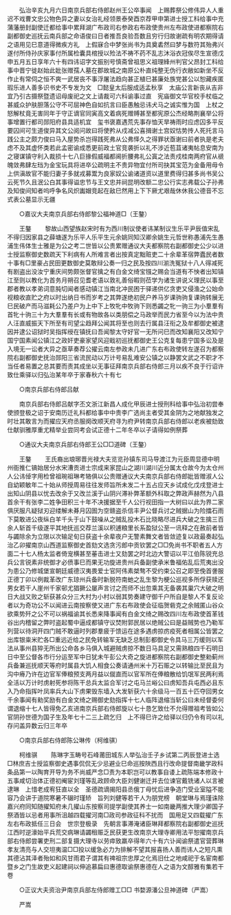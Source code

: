 <!-- { "loadSidebar": true } -->
　　弘治辛亥九月六日南京兵部右侍郎赵州王公卒事闻　上赐葬祭公修伟异人人重迟不戏曹文忠公物色异之妻以女治礼经领景泰癸酉京荐甲申第进士授工科给事中充蒲藩册封副使迁都给事中累拜湖广布政司右参政右布政使贵州左布政使进都察院右副都御史巡抚云南兵部之命语俊曰日者推吾良验吾数且穷行归故谢疏有明农期得请之语用见巳意道得微疾方礼　上假寐合中梦张尚书为具奠砉然曰梦与数符其殆弗兴遂付所侍孙庆家事付所属检囊具棺授以殓法不祷不药不乱志沐浴衣冠俟尽生宣德戊申五月五日享年六十有四讳诏字文振别号慎斋曾祖思义祖理綘州判官父昂封工科给事中晋宁徙赵始此妣张赠孺人墓在郡故城之南原公朴直纯整无伪行衣敝如新坐不反作止有常伺之恒不爽一武居丧不事浮屠法趋向甚正植巳甚廉处族党甚公以恕藏疾匿瑕乐进人善多识书史不专发为文　□懿皇太后服成适孟秋享　太庙公言新丧从吉非宜乃引古摄祭暨遗诏母废祀之文上请裁可六科谕事过直　宪庙御文华官校手杖临之甚威众护肤胆落公守不可屈神色自如抗言曰臣愚触忌讳犬马之诚实惟为国　上杖之怒解杖竟无害同年于守正谪官同寅高文着病死赠赙甚至都宪原公杰经略荆襄举公将事增置行都司郧阳府县具适机宜　玺书褒嘉遇荒先事存恤天旱祷雨时应虑囚多平反要囚间可生道俊异其文公阅问故曰将使矜从戍减公喜揖谢土宫奴怙势抟人死托言马践公主之颇力俊曰马入屋势杀岂得践死弗从公弗怿久之得罪状亟谢曰前者执是老夫虑不及其虚怀类若此孟密谕成悉更前政土官竞袭折以礼不涉近苞苴诸夷帖息安南为之寝谋镇守利入裁损十七八巨掾假威福都阃折腰弗礼公寘之法责戍桂南两府官从禠魄敛弗肆左珰为金宝玩具将进卒公疏明主不贵异物宜付所司抉其宝范为金备用毋令上供滇故官不能归妻子多就戎募鬻为良家奴公谕诸道资以道里费得归甚多尚书吴公云死节久且泯公白其事得谥忠节与王文忠并祠昆明改额二忠公行实志弗载公子孙弗及知俊间知者呜呼争名风炽讟媢竞起在敌巳然用上下下厥尤艰哉休休我公德音不忘式表公墓显示无疆 

　　○嘉议大夫南京兵部右侍郎黎公福神道□（王鏊） 

　　王鏊 
　　黎故山西望族赵宋时有为西川制议使者讳某制议生乐平尹辰值宋乱不得归因家县之薛塘遂为乐平人乐平生元余姚同知汉卿余姚生元哲世称愚浦先生愚浦生伟体生士雅是为公之考二世皆以公贵累赠通议大夫都察院右副都御史公少以进士授监察御史数疏天下利病有人所难言者出按真定黜赃吏二十余辈革宿弊蠹民者数十事有□里豪占民田更数御史莫敢辩公奏一归之民及按四川湔洗冤狱十八人得减死有剧盗出没汝宁重庆间势颇张督官擒之有白金文绮宝镪之赐会当道有不怏者出知镇江至则以教化为首务月朔召见耆老语以敦礼善俗暇则莅学为诸生讲说义理民以事至郡者教以孝弟词意肫切闻者感动镇江当南北冲民困于驿递供亿贪吏又侵渔之公始命视粮收直贮之府以时出纳日书而岁考之其弊遂绝初民户养马岁课驹驹复课驹转展无巳民破产而马滋耗公乃差户为上中下上牧牝中牧驹下则悉蠲之牝一驹三为小羣羣有首牝十驹三十为大羣羣有长或有物故各以类朋偿之马政举而民力省至今以为法中贵人汪直威振天下所至有司望尘趋拜公闻其将至也则去行属县汪衔之及牟都御史被逮因并逮公诏狱时吴指挥绶在镇抚曰吾闻黎太守好官一无所问巳而改知襄阳又改知宁国宁国素闻公镇江之政奸吏豪家望风迎戢初巡抚都御史王公克复每患宁国多讼及是入境无一讼者大异之亟草奏荐公擢云南左参政未几进广东右布政使转左遂召为都察院右副都御史抚治郧阳三省流民动以万计号易乱难安公镇之以静罢文武之不职才不当任者易置之总其要而责其成坐以无事征拜南京兵部右侍郎三月以疾不良于行诏许致仕乘驿以归弘治某年卒于家春秋六十有七 

　　○南京兵部右侍郎吕献 

　　南京兵部右侍郎吕献字丕文浙江新昌人成化甲辰进士授刑科给事中弘治初尝奉使颁登极之诏于安南历迁礼科都给事中中贵李广选尚主者受其金阴为之地献独发之时壮其敢言为而擢应天府丞服阕改顺天府寻为府尹转南京兵部右侍郎以老疾被劾致仕献驯雅厚重尤精举业尝同考会试正德十二年冬卒以子请得如例祭葬 

　　○通议大夫南京兵部右侍郎王公□□道碑（王鏊） 

　　王鏊 
　　王氏裔出琅琊晋光禄大夫览览孙镇东司马导渡江为元臣周显德中明州衙推仁镐始居分水宋漕贡进士宗成来家昆山之湖川湖川近分属太仓故今为太仓州人公讳倬字用检曾祖琬祖琳考辂俱以公贵赠通议大夫南京兵部右侍郎妣皆赠淑人公自幼颖敏年二十始从师授周易往往发师旨所未发二十五占应天乡试成化戊戌登进士出知山阴县以忧去改余于又改兰溪于山阴兴滞补弊革额外科取之弊政声赫然为八县首余干有张李二姓争田积三十年不决援据至千人公行视田指一大树曰以此为界二家俱厌服凡疑狱刃迎缕解未朞月囚圄为空赣盗杀信丰尹公督兵讨之贼据山为险擂石雨下莫敢进公夜纵白羊千头于山下鼓噪从之贼乱投木石比晓略尽进兵大破之生擒三百余人斩首千级遂平其地抚巡交荐兰溪以积逋粮里长系盈狱公至一讯释之在赦前者皆与蠲除余为立限以次输足旬日获盗十余辈夜户无警素舞文者皆敛迹复以政最奏起弘治乙卯擢南京山西道监察御史首劾文选贪污郎中贡钦罢之□□免尚书不职者五人方面二十七人杨太监者倚宠横甚至菙击进士又劾罢之时北边大警诏以平江伯陈锐充总兵公言锐素非统御才必偾事巳而果无功旋进贵州兵备副使承米鲁福佑乱后荒夷出没为患公乃修城堡宣朝廷威德汉夷畏爱士官阿伟素桀骜不受约束公召之即至俛首詟服正德丁卯以例裁革改广东琼州兵备时新脱符南虵之乱生黎为梗公巡视多所俘获赎还男女若干人崖州千家邨尤猖獗公屡声言讨之而师不出忽乘其无备袭其巢穴大破之明日大战又败之斩获甚众分三大村为小村以弱其势奏建守御千户所自是黎人不复反论者以为奇功公不以闻进云南按察使又进广东右布政使会征临贺砦克之余贼匿山谷众欲乘势歼之公不可以祸福谕其长悉来降事闻有白金文绮之赐改四川左布政使首革钱谷出内稽留之弊时盗起蜀中逼成都镇守议焚附郭民居以绝贼公曰是益贼势也乃勒军列营以待洞开四门贼不敢逼时列郡羣疲于馈运在途多遇虏掠疠疫死者相属公皆罢之出库银粜米贮各□重远近给之民免转输军无缺乏总制彭都御史令具马三万缓则以军法从事州县猝无所出公命各乡马俱入城避贼虏掠不数日马具足又需熟粮四千石明日日中至公督各市行分运至军中日犹未午彭公大奇之旋进都察院右副都御史整勑蓟州兵备兼巡抚顺天等府时属县大饥人相食公奏请通州米十万石赈之以转输比至民且为沟中瘠乃许在边官军俸粮预支两月益以僦直而以官军所在俸粮散给饥氓军民两利焉全活以万计时虏射死参将陈干总兵太监合军讨之屯马兰峪公曰虏知吾兵屯西必且东入乃命指挥叶凤率兵大山下虏果毁东墙入大发斩获六十余级马一百五十匹夺回男女千余事闻有勑奖励有白金文绮之赐御史劾指挥十七人临阵退缩当斩公曰未经督委何谓退缩十七人皆得免乙亥进南京兵部右侍郎旋以七十恳乞致仕不允得赠祖考皆如公官阴孙世德为国子生及年七十二三上疏乞归　上不得巳许之给驿以归仍令有司以礼存问盖异数云归三年卒 

　　○南京兵部右侍郎陈公琳传（柯维骐） 

　　柯维骐 
　　陈琳字玉畴号石峰莆田城东人举弘治壬子乡试第二丙辰登进士选□林庶吉士授监察御史遇事侃侃无少忌避业巳命巡按陜西且行改命提督南畿学政科条品第一以陶育开导为务不尚威严念□责为本职岂可以教事自诿上疏陈端本修政十五事咸切治体正德初阉宦刘瑾等乱政顾命大臣刘健谢迁并去位谏官戴铣诸人以言被逮琳　上惜老成宥狂直以全　圣德疏谪揭阳县丞俄丁母忧后进争造门受业室隘不能容乃会讲于道院寒暑不辍时瑾矫　旨列刘健等若干人为朋党榜　朝堂琳与焉瑾诛除嘉兴府同知随擢知府未几擢山东按察司提学副使其养士一如南畿两推大理少卿国子祭酒皆以忌者用事所沮越四载擢河南□政司参政征科不扰而　国用足又四载擢广东左右布政抵任三日会　世宗登极录　先朝言事滞淹诸臣琳拜都察院右副都御史巡抚江西时逆濠始平兵荒交病琳请蠲租赈乏民获更生改南京大理寺卿用法平恕擢南京兵部右侍郎尝署吏刑二部复摄大理寺以劳瘁致羸卒得年六十有六讣闻谕祭遣官营葬琳孝友清亮与人交坦夷温□□投以缓急必力为排解不望其报喜扬人善而讳人之短凡熏其德沾其泽者殆如和风甘雨君子谓其有禆祖宗忠厚之化焉旧仕之地咸祀于名宦南都暨乡之门生故吏义起建祠以伸追慕扁曰惠德取谕祭惠德在人之语为文醇雅有集若干卷 

　　○正议大夫资治尹南京兵部左侍郎赠工□□ 书婺源潘公旦神道碑（严嵩） 

　　严嵩 
